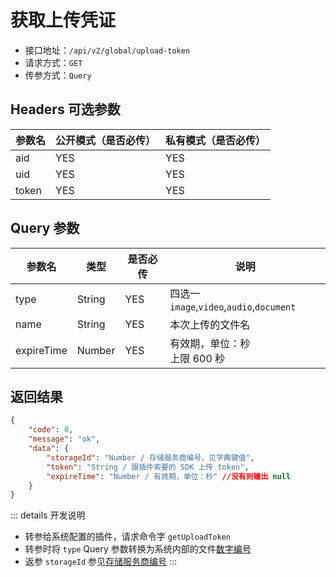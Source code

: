 # 获取上传凭证

- 接口地址：`/api/v2/global/upload-token`
- 请求方式：`GET`
- 传参方式：`Query`

## Headers 可选参数

| 参数名 | 公开模式（是否必传） | 私有模式（是否必传） |
| --- | --- | --- |
| aid | YES | YES |
| uid | YES | YES |
| token | YES | YES |

## Query 参数

| 参数名 | 类型 | 是否必传 | 说明 |
| --- | --- | --- | --- |
| type | String | YES | 四选一 `image`,`video`,`audio`,`document` |
| name | String | YES | 本次上传的文件名 |
| expireTime | Number | YES | 有效期，单位：秒<br>上限 600 秒 |

## 返回结果

```json
{
    "code": 0,
    "message": "ok",
    "data": {
        "storageId": "Number / 存储服务商编号，见字典键值",
        "token": "String / 跟插件索要的 SDK 上传 token",
        "expireTime": "Number / 有效期，单位：秒" //没有则输出 null
    }
}
```

::: details 开发说明
- 转参给系统配置的插件，请求命令字 `getUploadToken`
- 转参时将 `type` Query 参数转换为系统内部的文件[数字编号](../../database/number.md#文件类型)
- 返参 `storageId` 参见[存储服务商编号](../../database/dictionary/storages.md)
:::

